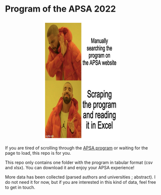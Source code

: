 
<!-- README.md is generated from README.Rmd. Please edit that file -->

# Program of the APSA 2022

<style>
.center {
  display: block;
  margin-left: auto;
  margin-right: auto;
  width: 50%;
}
</style>

<img src="meme.jpeg" width="400" height="400" class="center"/>

If you are tired of scrolling through the [APSA
program](https://convention2.allacademic.com/one/apsa/apsa22/index.php)
or waiting for the page to load, this repo is for you.

This repo only contains one folder with the program in tabular format
(csv and xlsx). You can download it and enjoy your APSA experience!

More data has been collected (parsed authors and universities ;
abstract). I do not need it for now, but if you are interested in this
kind of data, feel free to get in touch.
